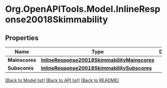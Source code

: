 # Org.OpenAPITools.Model.InlineResponse20018Skimmability

## Properties

Name | Type | Description | Notes
------------ | ------------- | ------------- | -------------
**Mainscores** | [**InlineResponse20018SkimmabilityMainscores**](InlineResponse20018SkimmabilityMainscores.md) |  | [optional] 
**Subscores** | [**InlineResponse20018SkimmabilitySubscores**](InlineResponse20018SkimmabilitySubscores.md) |  | [optional] 

[[Back to Model list]](../README.md#documentation-for-models) [[Back to API list]](../README.md#documentation-for-api-endpoints) [[Back to README]](../README.md)

